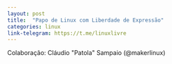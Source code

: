 ```yaml
---
layout: post
title:  "Papo de Linux com Liberdade de Expressão"
categories: linux
link-telegram: https://t.me/linuxlivre
---
```

Colaboração: Cláudio "Patola" Sampaio (@makerlinux)
